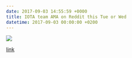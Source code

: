 ```yaml
---
date: 2017-09-03 14:55:59 +0000
title: IOTA team AMA on Reddit this Tue or Wed
datetime: 2017-09-03 00:00:00 +0200
---
```

![](https://i.redditmedia.com/p055vdXomxRO07f-c1Ahjx6NTjVga_ucOjPuQDXHIqw.png?w=1024&s=8ee2b7b2227d0c87003c79fda91c383d)

[link](https://www.reddit.com/r/Iota/comments/6xs5t3/reddit_ama_with_the_entire_iota_team_will_be_held/)
